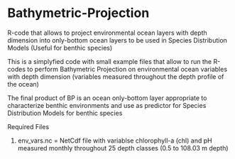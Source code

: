 # Bathymetric-Projection
R-code that allows to project environmental ocean layers with depth dimension into only-bottom ocean layers to be used in Species Distribution Models (Useful for benthic species)

This is a simplyfied code with small example files that allow to run the R-codes to perform Bathymetric Projection on environmental
ocean variables with depth dimension (variables measured throughout the depth profile of the ocean)

The final product of BP is an ocean only-bottom layer appropriate to characterize benthic environments and use as predictor for Species 
Distribution Models for benthic species

Required Files
1. env_vars.nc = NetCdf file with variablse chlorophyll-a (chl) and pH measured monthly throughout 25 depth classes (0.5 to 108.03 m depth)
